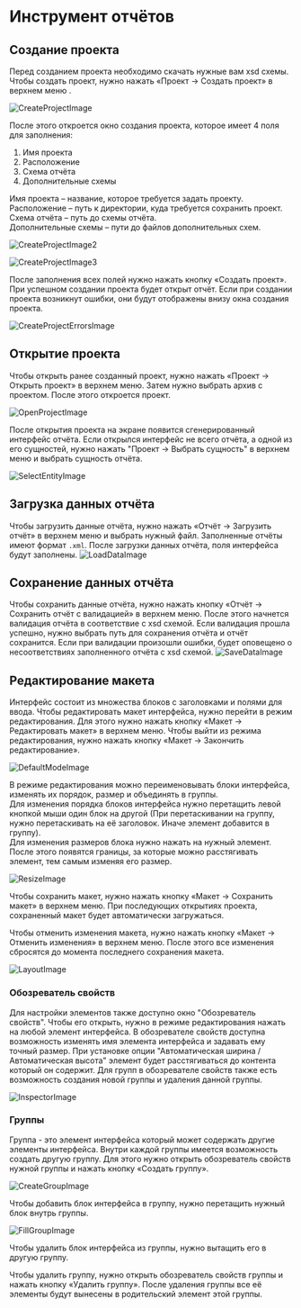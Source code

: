 # Инструмент отчётов
## Создание проекта
Перед созданием проекта необходимо скачать нужные вам xsd схемы.  
Чтобы создать проект, нужно нажать «Проект -> Создать проект» в верхнем меню .

![CreateProjectImage](https://github.com/ParmaGIS/ParmaDocumentation/assets/72987701/74b5383b-fdf1-477a-8ad1-38a8522c98eb)

После этого откроется окно создания проекта, которое имеет 4 поля для заполнения:
1.	Имя проекта
2.	Расположение
3.	Схема отчёта
4.	Дополнительные схемы

Имя проекта – название, которое требуется задать проекту.  
Расположение – путь к директории, куда требуется сохранить проект.  
Схема отчёта – путь до схемы отчёта.  
Дополнительные схемы – пути до файлов дополнительных схем.  

![CreateProjectImage2](https://github.com/ParmaGIS/ParmaDocumentation/assets/72987701/5f48c6a6-9406-45e8-827d-6f50209443d4)

![CreateProjectImage3](https://github.com/ParmaGIS/ParmaDocumentation/assets/72987701/a20a74e5-c20a-462b-924b-dcd2dc078b0c)


После заполнения всех полей нужно нажать кнопку «Создать проект».
При успешном создании проекта будет открыт отчёт. Если при создании проекта возникнут ошибки, они будут отображены внизу окна создания проекта. 

![CreateProjectErrorsImage](https://github.com/ParmaGIS/ParmaDocumentation/assets/72987701/57a86cd6-cd39-4dd2-92a3-9df66d128052)

## Открытие проекта
Чтобы открыть ранее созданный проект, нужно нажать «Проект -> Открыть проект» в верхнем меню. Затем нужно выбрать архив с проектом. После этого откроется проект.

![OpenProjectImage](https://github.com/ParmaGIS/ParmaDocumentation/assets/72987701/5b60fb31-e127-4987-88f7-2d6b08369447)


После открытия проекта на экране появится сгенерированный интерфейс отчёта. Если открылся интерфейс не всего отчёта, а одной из его сущностей, нужно нажать "Проект -> Выбрать сущность" в верхнем меню и выбрать сущность отчёта.

![SelectEntityImage](https://github.com/ParmaGIS/ParmaDocumentation/assets/72987701/19305cff-e04f-45d0-9773-11bfaca0af71)

## Загрузка данных отчёта
Чтобы загрузить данные отчёта, нужно нажать «Отчёт -> Загрузить отчёт» в верхнем меню и выбрать нужный файл. Заполненные отчёты имеют формат ```.xml```. 
После загрузки данных отчёта, поля интерфейса будут заполнены.
![LoadDataImage](https://github.com/ParmaGIS/ParmaDocumentation/assets/72987701/0b3dda04-9dba-4725-9567-5db47863a732)

## Сохранение данных отчёта
Чтобы сохранить данные отчёта, нужно нажать кнопку «Отчёт -> Сохранить отчёт с валидацией» в верхнем меню. После этого начнется валидация отчёта в соответствие с xsd схемой. Если валидация прошла успешно, нужно выбрать путь для сохранения отчёта и отчёт сохранится. Если при валидации произошли ошибки, будет оповещено о несоответствиях заполненного отчёта с xsd схемой.
![SaveDataImage](https://github.com/ParmaGIS/ParmaDocumentation/assets/72987701/8cdf14d2-35db-4751-9223-87c9eef7553e)

## Редактирование макета
Интерфейс состоит из множества блоков с заголовками и полями для ввода. Чтобы редактировать макет интерфейса, нужно перейти в режим редактирования. Для этого нужно нажать кнопку «Макет -> Редактировать макет» в верхнем меню. Чтобы выйти из режима редактирования, нужно нажать кнопку «Макет -> Закончить редактирование».

![DefaultModeImage](https://github.com/ParmaGIS/ParmaDocumentation/assets/72987701/2de1beb7-9f30-47de-8c8c-149e86b7ff5d)

В режиме редактирования можно переименовывать блоки интерфейса, изменять их порядок, размер и объединять в группы.  
Для изменения порядка блоков интерфейса нужно перетащить левой кнопкой мыши один блок на другой (При перетаскивании на группу, нужно перетаскивать на её заголовок. Иначе элемент добавится в группу).  
Для изменения размеров блока нужно нажать на нужный элемент. После этого появятся границы, за которые можно расстягивать элемент, тем самым изменяя его размер. 

![ResizeImage](https://github.com/ParmaGIS/ParmaDocumentation/assets/72987701/d28f84c7-5bf8-48b2-ae6e-d500f36949d7)

Чтобы сохранить макет, нужно нажать кнопку «Макет -> Сохранить макет» в верхнем меню. При последующих открытиях проекта, сохраненный макет будет автоматически загружаться.

Чтобы отменить изменения макета, нужно нажать кнопку «Макет -> Отменить изменения» в верхнем меню. После этого все изменения сбросятся до момента последнего сохранения макета.

![LayoutImage](https://github.com/ParmaGIS/ParmaDocumentation/assets/72987701/90635ab5-3840-4c31-aa77-f42331bf7ea0)

### Обозреватель свойств
Для настройки элементов также доступно окно "Обозреватель свойств". Чтобы его открыть, нужно в режиме редактирования нажать на любой элемент интерфейса.
В обозревателе свойств доступна возможность изменять имя элемента интерфейса и задавать ему точный размер. При установке опции "Автоматическая ширина / Автоматическая высота" элемент будет расстягиваться до контента который он содержит.
Для групп в обозревателе свойств также есть возможность создания новой группы и удаления данной группы.

![InspectorImage](https://github.com/ParmaGIS/ParmaDocumentation/assets/72987701/842b12db-5166-421e-a4b2-d5f5f56124ba)

### Группы
Группа - это элемент интерфейса который может содержать другие элементы интерфейса.
Внутри каждой группы имеется возможность создать другую группу. Для этого нужно открыть обозреватель свойств нужной группы и нажать кнопку «Создать группу».

![CreateGroupImage](https://github.com/ParmaGIS/ParmaDocumentation/assets/72987701/7df134e8-fc32-4e23-9987-027da0c55f6b)

Чтобы добавить блок интерфейса в группу, нужно перетащить нужный блок внутрь группы.  

![FillGroupImage](https://github.com/ParmaGIS/ParmaDocumentation/assets/72987701/0e38555f-bf81-4421-b357-e2a9cf792f73)

Чтобы удалить блок интерфейса из группы, нужно вытащить его в другую группу.  

Чтобы удалить группу, нужно открыть обозреватель свойств группы и нажать кнопку «Удалить группу». После удаления группы все её элементы будут вынесены в родительский элемент этой группы.
